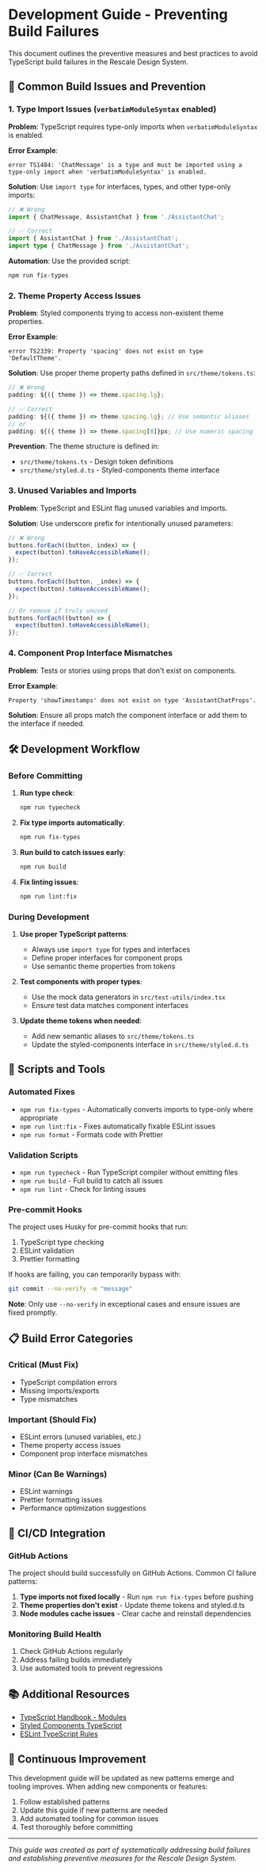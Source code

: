 # Development Guide - Preventing Build Failures

This document outlines the preventive measures and best practices to avoid TypeScript build failures in the Rescale Design System.

## 🚨 Common Build Issues and Prevention

### 1. Type Import Issues (`verbatimModuleSyntax` enabled)

**Problem**: TypeScript requires type-only imports when `verbatimModuleSyntax` is enabled.

**Error Example**:
```
error TS1484: 'ChatMessage' is a type and must be imported using a type-only import when 'verbatimModuleSyntax' is enabled.
```

**Solution**: Use `import type` for interfaces, types, and other type-only imports:

```typescript
// ❌ Wrong
import { ChatMessage, AssistantChat } from './AssistantChat';

// ✅ Correct
import { AssistantChat } from './AssistantChat';
import type { ChatMessage } from './AssistantChat';
```

**Automation**: Use the provided script:
```bash
npm run fix-types
```

### 2. Theme Property Access Issues

**Problem**: Styled components trying to access non-existent theme properties.

**Error Example**:
```
error TS2339: Property 'spacing' does not exist on type 'DefaultTheme'.
```

**Solution**: Use proper theme property paths defined in `src/theme/tokens.ts`:

```typescript
// ❌ Wrong
padding: ${({ theme }) => theme.spacing.lg};

// ✅ Correct  
padding: ${({ theme }) => theme.spacing.lg}; // Use semantic aliases
// or
padding: ${({ theme }) => theme.spacing[8]}px; // Use numeric spacing
```

**Prevention**: The theme structure is defined in:
- `src/theme/tokens.ts` - Design token definitions
- `src/theme/styled.d.ts` - Styled-components theme interface

### 3. Unused Variables and Imports

**Problem**: TypeScript and ESLint flag unused variables and imports.

**Solution**: Use underscore prefix for intentionally unused parameters:

```typescript
// ❌ Wrong
buttons.forEach((button, index) => {
  expect(button).toHaveAccessibleName();
});

// ✅ Correct
buttons.forEach((button, _index) => {
  expect(button).toHaveAccessibleName();
});

// Or remove if truly unused
buttons.forEach((button) => {
  expect(button).toHaveAccessibleName();
});
```

### 4. Component Prop Interface Mismatches

**Problem**: Tests or stories using props that don't exist on components.

**Error Example**:
```
Property 'showTimestamps' does not exist on type 'AssistantChatProps'.
```

**Solution**: Ensure all props match the component interface or add them to the interface if needed.

## 🛠️ Development Workflow

### Before Committing

1. **Run type check**:
   ```bash
   npm run typecheck
   ```

2. **Fix type imports automatically**:
   ```bash
   npm run fix-types
   ```

3. **Run build to catch issues early**:
   ```bash
   npm run build
   ```

4. **Fix linting issues**:
   ```bash
   npm run lint:fix
   ```

### During Development

1. **Use proper TypeScript patterns**:
   - Always use `import type` for types and interfaces
   - Define proper interfaces for component props
   - Use semantic theme properties from tokens

2. **Test components with proper types**:
   - Use the mock data generators in `src/test-utils/index.tsx`
   - Ensure test data matches component interfaces

3. **Update theme tokens when needed**:
   - Add new semantic aliases to `src/theme/tokens.ts`
   - Update the styled-components interface in `src/theme/styled.d.ts`

## 🔧 Scripts and Tools

### Automated Fixes

- `npm run fix-types` - Automatically converts imports to type-only where appropriate
- `npm run lint:fix` - Fixes automatically fixable ESLint issues
- `npm run format` - Formats code with Prettier

### Validation Scripts

- `npm run typecheck` - Run TypeScript compiler without emitting files
- `npm run build` - Full build to catch all issues
- `npm run lint` - Check for linting issues

### Pre-commit Hooks

The project uses Husky for pre-commit hooks that run:
1. TypeScript type checking
2. ESLint validation  
3. Prettier formatting

If hooks are failing, you can temporarily bypass with:
```bash
git commit --no-verify -m "message"
```
**Note**: Only use `--no-verify` in exceptional cases and ensure issues are fixed promptly.

## 📋 Build Error Categories

### Critical (Must Fix)
- TypeScript compilation errors
- Missing imports/exports
- Type mismatches

### Important (Should Fix)
- ESLint errors (unused variables, etc.)
- Theme property access issues
- Component prop interface mismatches

### Minor (Can Be Warnings)
- ESLint warnings
- Prettier formatting issues
- Performance optimization suggestions

## 🚀 CI/CD Integration

### GitHub Actions

The project should build successfully on GitHub Actions. Common CI failure patterns:

1. **Type imports not fixed locally** - Run `npm run fix-types` before pushing
2. **Theme properties don't exist** - Update theme tokens and styled.d.ts
3. **Node modules cache issues** - Clear cache and reinstall dependencies

### Monitoring Build Health

1. Check GitHub Actions regularly
2. Address failing builds immediately
3. Use automated tools to prevent regressions

## 📚 Additional Resources

- [TypeScript Handbook - Modules](https://www.typescriptlang.org/docs/handbook/modules.html)
- [Styled Components TypeScript](https://styled-components.com/docs/api#typescript)
- [ESLint TypeScript Rules](https://typescript-eslint.io/rules/)

## 🔄 Continuous Improvement

This development guide will be updated as new patterns emerge and tooling improves. When adding new components or features:

1. Follow established patterns
2. Update this guide if new patterns are needed
3. Add automated tooling for common issues
4. Test thoroughly before committing

---

*This guide was created as part of systematically addressing build failures and establishing preventive measures for the Rescale Design System.*